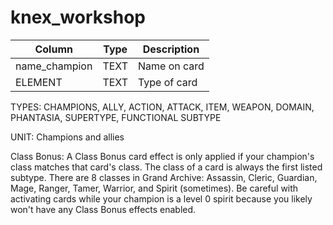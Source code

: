 # knex_workshop

| Column           | Type   | Description     |
|------------------|--------|-----------------|
| name_champion    | TEXT   | Name on card    |
| ELEMENT          | TEXT   | Type of card    |


TYPES: CHAMPIONS, ALLY, ACTION, ATTACK, ITEM, WEAPON, DOMAIN, PHANTASIA, SUPERTYPE, FUNCTIONAL SUBTYPE

UNIT: Champions and allies

Class Bonus: A Class Bonus card effect is only applied if your champion's class matches that card's class. The class of a card is always the first listed subtype. There are 8 classes in Grand Archive: Assassin, Cleric, Guardian, Mage, Ranger, Tamer, Warrior, and Spirit (sometimes). Be careful with activating cards while your champion is a level 0 spirit because you likely won't have any Class Bonus effects enabled.